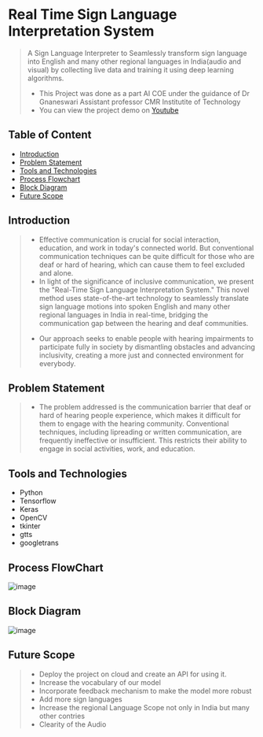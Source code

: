 # Real Time Sign Language Interpretation System
> A Sign Language Interpreter to Seamlessly transform sign language into English and many other regional languages in India(audio and visual) by collecting live data and training it using deep learning algorithms.
> + This Project was done as a part AI COE under the guidance of Dr Gnaneswari Assistant professor CMR Institutite of Technology
> + You can view the project demo on [Youtube](https://www.youtube.com/watch?v=8eshmYSX06s)
## Table of Content
+ [Introduction](https://github.com/CelinaThingbaijam/Real-Time-Sign-Language-Interpretation-System/blob/main/README.md#introduction)
+ [Problem Statement](https://github.com/CelinaThingbaijam/Real-Time-Sign-Language-Interpretation-System/blob/main/README.md#problem-statement)
+ [Tools and Technologies](https://github.com/CelinaThingbaijam/Real-Time-Sign-Language-Interpretation-System/blob/main/README.md#tools-and-technology)
+ [Process Flowchart](https://github.com/CelinaThingbaijam/Real-Time-Sign-Language-Interpretation-System/blob/main/README.md#process-flowchart)
+ [Block Diagram](https://github.com/CelinaThingbaijam/Real-Time-Sign-Language-Interpretation-System/blob/main/README.md#block-diagram)
+ [Future Scope](https://github.com/CelinaThingbaijam/Real-Time-Sign-Language-Interpretation-System/blob/main/README.md#future-scope)
  
## Introduction
> - Effective communication is crucial for social interaction, education, and work in today's connected world. But conventional communication techniques can be quite difficult for those who are deaf or hard of hearing, which can cause them to feel excluded and alone. 
> - In light of the significance of inclusive communication, we present the "Real-Time Sign Language Interpretation System." This novel method uses state-of-the-art technology to seamlessly translate sign language motions into spoken English and many other regional languages in India in real-time, bridging the communication gap between the hearing and deaf communities. 
> + Our approach seeks to enable people with hearing impairments to participate fully in society by dismantling obstacles and advancing inclusivity, creating a more just and connected environment for everybody.
## Problem Statement
> - The problem addressed is the communication barrier that deaf or hard of hearing people experience, which makes it difficult for them to engage with the hearing community. Conventional techniques, including lipreading or written communication, are frequently ineffective or insufficient. This restricts their ability to engage in social activities, work, and education.

## Tools and Technologies
+ Python
+ Tensorflow
+ Keras
+ OpenCV
+ tkinter
+ gtts
+ googletrans

## Process FlowChart
![image](https://github.com/user-attachments/assets/ddc20839-6ec7-4966-8b01-26a45237a548)

## Block Diagram
![image](https://github.com/user-attachments/assets/48c13644-1ef9-4290-9b75-2afcc523e889)

## Future Scope
> + Deploy the project on cloud and create an API for using it.
> + Increase the vocabulary of our model
> + Incorporate feedback mechanism to make the model more robust
> + Add more sign languages
> + Increase the regional Language Scope not only in India but many other contries
> + Clearity of the Audio


